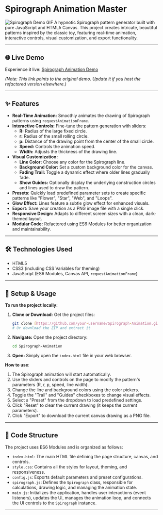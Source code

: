 # Spirograph Animation Master

![Spirograph Demo GIF](https://moalimirinfinity.github.io/SPIRO_MASTER/) A hypnotic Spirograph pattern generator built with pure JavaScript and HTML5 Canvas. This project creates intricate, beautiful patterns inspired by the classic toy, featuring real-time animation, interactive controls, visual customization, and export functionality.

---

## 🌐 Live Demo

Experience it live: [Spirograph Animation Demo](https://moalimirinfinity.github.io/Spirograph-Animation/)

*(Note: This link points to the original demo. Update it if you host the refactored version elsewhere.)*

---

## ✨ Features

* **Real-Time Animation:** Smoothly animates the drawing of Spirograph patterns using `requestAnimationFrame`.
* **Interactive Controls:** Fine-tune the pattern generation with sliders:
    * **R:** Radius of the large fixed circle.
    * **r:** Radius of the small rolling circle.
    * **p:** Distance of the drawing point from the center of the small circle.
    * **Speed:** Controls the animation speed.
    * **Width:** Adjusts the thickness of the drawing line.
* **Visual Customization:**
    * **Line Color:** Choose any color for the Spirograph line.
    * **Background Color:** Set a custom background color for the canvas.
    * **Fading Trail:** Toggle a dynamic effect where older lines gradually fade.
    * **Show Guides:** Optionally display the underlying construction circles and lines used to draw the pattern.
* **Presets:** Quickly load predefined parameter sets to create specific patterns like "Flower", "Star", "Web", and "Loops".
* **Glow Effect:** Lines feature a subtle glow effect for enhanced visuals.
* **Export:** Save your creation as a PNG image file with a single click.
* **Responsive Design:** Adapts to different screen sizes with a clean, dark-themed layout.
* **Modular Code:** Refactored using ES6 Modules for better organization and maintainability.

---

## 🛠️ Technologies Used

* HTML5
* CSS3 (including CSS Variables for theming)
* JavaScript (ES6 Modules, Canvas API, `requestAnimationFrame`)

---

## 🚀 Setup & Usage

**To run the project locally:**

1.  **Clone or Download:** Get the project files:
    ```bash
    git clone [https://github.com/your-username/Spirograph-Animation.git](https://www.google.com/search?q=https://github.com/your-username/Spirograph-Animation.git)
    # Or download the ZIP and extract it
    ```
2.  **Navigate:** Open the project directory:
    ```bash
    cd Spirograph-Animation
    ```
3.  **Open:** Simply open the `index.html` file in your web browser.

**How to use:**

1.  The Spirograph animation will start automatically.
2.  Use the sliders and controls on the page to modify the pattern's parameters (R, r, p, speed, line width).
3.  Change the line and background colors using the color pickers.
4.  Toggle the "Trail" and "Guides" checkboxes to change visual effects.
5.  Select a "Preset" from the dropdown to load predefined settings.
6.  Click "Reset" to clear the current drawing (it keeps the current parameters).
7.  Click "Export" to download the current canvas drawing as a PNG file.

---

## 📁 Code Structure

The project uses ES6 Modules and is organized as follows:

* `index.html`: The main HTML file defining the page structure, canvas, and controls.
* `style.css`: Contains all the styles for layout, theming, and responsiveness.
* `config.js`: Exports default parameters and preset configurations.
* `spirograph.js`: Defines the `Spirograph` class, responsible for calculations, drawing logic, and managing the animation state.
* `main.js`: Initializes the application, handles user interactions (event listeners), updates the UI, manages the animation loop, and connects the UI controls to the `Spirograph` instance.

---
